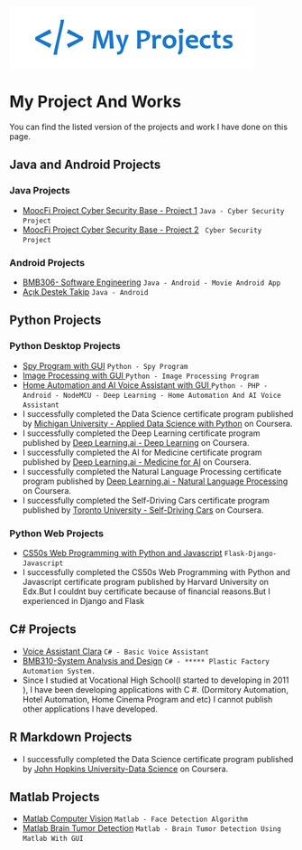 ![logo](/logoprojects.png)
# My Project And Works

You can find the listed version of the projects and work I have done on this page.
##  Java and Android Projects
### Java Projects

- [MoocFi Project Cyber Security Base - Project 1](https://github.com/ugurilgin/MoocFiProject-1) `Java - Cyber Security Project`
- [MoocFi Project Cyber Security Base - Project 2](https://github.com/ugurilgin/MoocFiProject-2) ` Cyber Security Project`
### Android Projects
- [BMB306- Software Engineering](https://github.com/ugurilgin/BMB306-Yazilim-Muhendisligi) `Java - Android - Movie Android App`
- [Açık Destek Takip](https://github.com/ugurilgin/NKUTEK-STAJ) `Java - Android `
## Python Projects
###  Python Desktop Projects
- [Spy Program with GUI](https://github.com/ugurilgin/Cocuk-Takip-Sistemi) `Python - Spy Program`
- [Image Processing with GUI ](https://github.com/ugurilgin/Python-Goruntu-Isleme) `Python - Image Processing Program`
- [Home Automation and AI Voice Assistant with GUI ](https://www.youtube.com/watch?v=ovO3BAo4woY) `Python - PHP - Android - NodeMCU - Deep Learning - Home Automation And AI Voice Assistant`
- I successfully completed the Data Science certificate program published by [Michigan University - Applied  Data Science with Python](https://coursera.org/share/6b70c12547faa047da650b401c426ec5) on Coursera.
- I successfully completed the Deep Learning certificate program published by [Deep Learning.ai - Deep Learning](https://coursera.org/share/36c98b2fe13be9bc46664abe19256009) on Coursera.
- I successfully completed the AI for Medicine certificate program published by [Deep Learning.ai - Medicine for AI](https://coursera.org/share/702d687825f81f14a5a2052fd6eddb4f) on Coursera.
- I successfully completed the Natural Language Processing certificate program published by [Deep Learning.ai - Natural Language Processing](https://coursera.org/share/dc4ee521021b15779a1386144433484e) on Coursera.
- I successfully completed the Self-Driving Cars certificate program published by [Toronto University - Self-Driving Cars](https://coursera.org/share/f566023c6c908b07a77236656743b223) on Coursera.
###  Python Web Projects
- [CS50s Web Programming with Python and Javascript](https://github.com/ugurilgin/CS50-Web-Programming-With-Python-and-Javascript) `Flask-Django-Javascript`
- I successfully completed the CS50s Web Programming with Python and Javascript certificate program published by Harvard University on Edx.But I couldnt buy certificate because of financial reasons.But I experienced in Django and Flask
## C# Projects
- [Voice Assistant Clara](https://github.com/ugurilgin/Voice-Assistant-Clara) `C# - Basic Voice Assistant`
- [BMB310-System Analysis and Design](https://github.com/ugurilgin/BMB310-System-Analysis-and-Design) `C# - ***** Plastic Factory Automation System. `
- Since I studied at Vocational High School(I started to developing in 2011 ), I have been developing applications with C #. (Dormitory Automation, Hotel Automation, Home Cinema Program and etc) I cannot publish other applications I have developed.
## R Markdown Projects
- I successfully completed the Data Science certificate program published by  [John Hopkins University-Data Science](https://coursera.org/share/ba6347909025b4b291e3c53e76e2f4f9) on Coursera.
## Matlab Projects
- [Matlab Computer Vision](https://github.com/ugurilgin/Matlab-Computer-Vision) `Matlab - Face Detection Algorithm`
- [Matlab Brain Tumor Detection](https://github.com/ugurilgin/Brain-Tumor-Detection-in-Matlab) `Matlab - Brain Tumor Detection Using Matlab With GUI`

 
